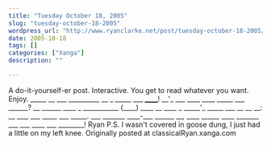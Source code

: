 ```yaml
---
title: "Tuesday October 18, 2005"
slug: "tuesday-october-18-2005"
wordpress_url: "http://www.ryanclarke.net/post/tuesday-october-18-2005/"
date: 2005-10-18
tags: []
categories: ["Xanga"]
description: ""

---
```


A do-it-yourself-er post. Interactive. You get to read whatever you want. Enjoy.
 \_\_\_\_\_ \_\_ \_\_\_ \_\_\_\_\_\_\_\_\_, \_\_ \_ \_\_\_\_\_ \_\_\_ [\_\_\_\_](http://www.ryanclarke.net/images/error_doc.gif)! \_\_'\_ \_\_\_ \_\_\_\_ \_\_\_\_ \_\_\_\_\_ \_\_\_ \_\_\_\_\_\_? \_\_ \_\_\_\_\_\_ \_\_\_\_ \_ \_\_\_\_\_\_\_\_\_\_\_ (\_\_\_\_) \_\_\_\_ \_\_ \_\_\_\_ \_ \_\_\_\_\_'\_ \_\_\_\_\_ \_\_\_ \_\_ \_\_ \_\_: \_\_ \_\_\_, \_\_\_ \_\_\_\_, \_\_\_ \_\_\_\_\_. \_\_\_ \_\_\_\_\_\_\_ \_\_\_\_-\_\_\_ \_\_\_\_\_\_ \_\_, \_\_\_\_ \_\_\_\_\_, \_\_\_\_ \_\_\_\_\_\_\_ \_\_\_ \_\_\_ \_\_\_\_ \_\_\_ \_\_\_\_\_\_\_\_!
 Ryan
 P.S. I wasn't covered in goose dung, I just had a little on my left knee.
Originally posted at classicalRyan.xanga.com
